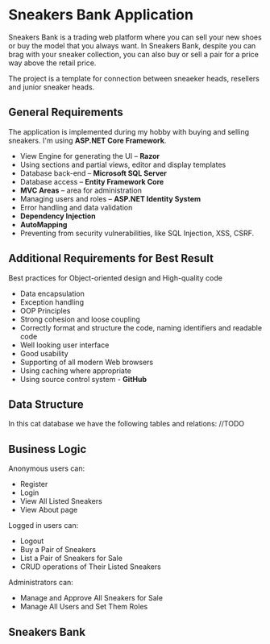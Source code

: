 # Sneakers Bank Application
Sneakers Bank is a trading web platform where you can sell your new shoes or buy the model that you always want. In Sneakers Bank, despite you can brag with your sneaker collection, you can also buy or sell a pair for a price way above the retail price.

The project is a template for connection between sneaeker heads, resellers and junior sneaker heads.

## General Requirements
The application is implemented during my hobby with buying and selling sneakers. I'm using **ASP.NET Core Framework**.

-	View Engine for generating the UI – **Razor**
-	Using sections and partial views, editor and display templates
- Database back-end – **Microsoft SQL Server**
- Database access – **Entity Framework Core**
- **MVC Areas** – area for administration
- Managing users and roles – **ASP.NET Identity System**
- Error handling and data validation
- **Dependency Injection**
- **AutoMapping**
- Preventing from security vulnerabilities, like SQL Injection, XSS, CSRF.

## Additional Requirements for Best Result
Best practices for Object-oriented design and High-quality code
-	Data encapsulation
-	Exception handling
-	OOP Principles
-	Strong cohesion and loose coupling
-	Correctly format and structure the code, naming identifiers and readable code
- Well looking user interface
- Good usability 
- Supporting of all modern Web browsers
- Using caching where appropriate
- Using source control system - **GitHub**

## Data Structure 
In this cat database we have the following tables and relations:
//TODO

## Business Logic
Anonymous users can: 
-	Register
-	Login
-	View All Listed Sneakers
- View About page

Logged in users can: 
-	Logout
-	Buy a Pair of Sneakers
- List a Pair of Sneakers for Sale
-	CRUD operations of Their Listed Sneakers

Administrators can:
-	Manage and Approve All Sneakers for Sale
-	Manage All Users and Set Them Roles

## Sneakers Bank
